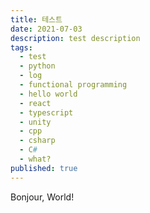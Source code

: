 ```yaml
---
title: 테스트
date: 2021-07-03
description: test description
tags:
  - test
  - python
  - log
  - functional programming
  - hello world
  - react
  - typescript
  - unity
  - cpp
  - csharp
  - C#
  - what?
published: true
---
```


Bonjour, World!